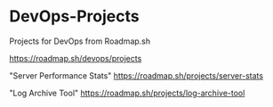 # DevOps-Projects

Projects for DevOps from Roadmap.sh

https://roadmap.sh/devops/projects


"Server Performance Stats"
https://roadmap.sh/projects/server-stats


"Log Archive Tool"
https://roadmap.sh/projects/log-archive-tool
